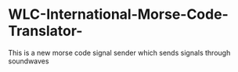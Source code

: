 # WLC-International-Morse-Code-Translator-
This is a new morse code signal sender which sends signals through soundwaves

